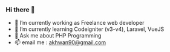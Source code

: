 ### Hi there 👋

- 🔭 I’m currently working as Freelance web developer
- 🌱 I’m currently learning Codeigniter (v3-v4), Laravel, VueJS
- 💬 Ask me about PHP Programming
- 📫 email me : akhwan90@gmail.com
